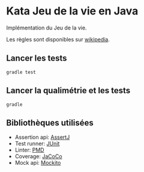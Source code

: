 # Kata Jeu de la vie en Java

Implémentation du Jeu de la vie.

Les règles sont disponibles sur [wikipedia].


## Lancer les tests

    gradle test


## Lancer la qualimétrie et les tests

    gradle


## Bibliothèques utilisées

* Assertion api: [AssertJ]
* Test runner: [JUnit]
* Linter: [PMD]
* Coverage: [JaCoCo]
* Mock api: [Mockito]


[wikipedia]: http://fr.wikipedia.org/wiki/Jeu_de_la_vie
[AssertJ]: https://joel-costigliola.github.io/assertj
[JUnit]: http://junit.org
[PMD]: http://pmd.sourceforge.net
[JaCoCo]: http://jacoco.org
[Mockito]: http://site.mockito.org/mockito/docs/current/org/mockito/Mockito.html
